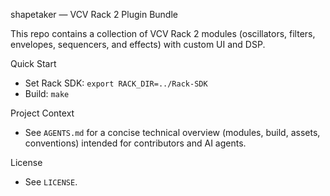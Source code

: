 shapetaker — VCV Rack 2 Plugin Bundle

This repo contains a collection of VCV Rack 2 modules (oscillators, filters, envelopes, sequencers, and effects) with custom UI and DSP.

Quick Start
- Set Rack SDK: `export RACK_DIR=../Rack-SDK`
- Build: `make`

Project Context
- See `AGENTS.md` for a concise technical overview (modules, build, assets, conventions) intended for contributors and AI agents.

License
- See `LICENSE`.
